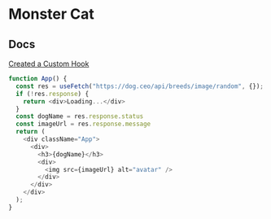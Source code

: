 # Monster Cat

## Docs
[Created a Custom Hook](https://scotch.io/tutorials/create-a-custom-usefetch-react-hook)
```js
function App() {
  const res = useFetch("https://dog.ceo/api/breeds/image/random", {});
  if (!res.response) {
    return <div>Loading...</div>
  }
  const dogName = res.response.status
  const imageUrl = res.response.message
  return (
    <div className="App">
      <div>
        <h3>{dogName}</h3>
        <div>
          <img src={imageUrl} alt="avatar" />
        </div>
      </div>
    </div>
  );
}
```
